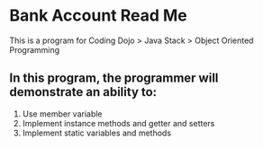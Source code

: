 # Bank Account Read Me

This is a program for Coding Dojo > Java Stack > Object Oriented Programming

## In this program, the programmer will demonstrate an ability to:
1. Use member variable
2. Implement instance methods and getter and setters
3. Implement static variables and methods